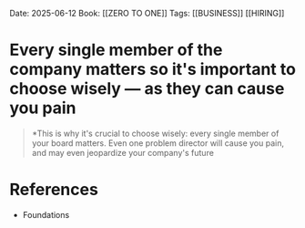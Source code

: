 Date: 2025-06-12
Book: [[ZERO TO ONE]]
Tags: [[BUSINESS]] [[HIRING]]

# Every single member of the company matters so it's important to choose wisely  — as they can cause you pain

>*This is why it's crucial to choose wisely: every single member of your board matters. Even one problem director will cause you pain,
>and may even jeopardize your company's future 
# References 
- Foundations